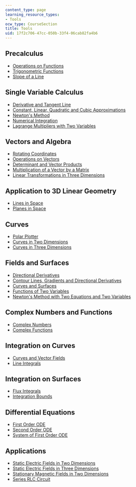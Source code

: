 ```yaml
---
content_type: page
learning_resource_types:
- Tools
ocw_type: CourseSection
title: Tools
uid: 17f2c706-47cc-050b-33f4-06cab82fa4b6
---
```


Precalculus
-----------

*   [Operations on Functions](/ans7870/18/18.013a/textbook/HTML/tools/tools01.html)
*   [Trigonometric Functions](/ans7870/18/18.013a/textbook/HTML/tools/tools02.html)
*   [Slope of a Line](/ans7870/18/18.013a/textbook/HTML/tools/tools03.html)

Single Variable Calculus
------------------------

*   [Derivative and Tangent Line](/ans7870/18/18.013a/textbook/HTML/tools/tools04.html)
*   [Constant, Linear, Quadratic and Cubic Approximations](/ans7870/18/18.013a/textbook/HTML/tools/tools05.html)
*   [Newton's Method](/ans7870/18/18.013a/textbook/HTML/tools/tools06.html)
*   [Numerical Integration](/ans7870/18/18.013a/textbook/HTML/tools/tools07.html)
*   [Lagrange Multipliers with Two Variables](/ans7870/18/18.013a/textbook/HTML/tools/tools08.html)

Vectors and Algebra
-------------------

*   [Rotating Coordinates](/ans7870/18/18.013a/textbook/HTML/tools/tools09.html)
*   [Operations on Vectors](/ans7870/18/18.013a/textbook/HTML/tools/tools10.html)
*   [Determinant and Vector Products](/ans7870/18/18.013a/textbook/HTML/tools/tools11.html)
*   [Multiplication of a Vector by a Matrix](/ans7870/18/18.013a/textbook/HTML/tools/tools12.html)
*   [Linear Transformations in Three Dimensions](/ans7870/18/18.013a/textbook/HTML/tools/tools13.html)

Application to 3D Linear Geometry
---------------------------------

*   [Lines in Space](/ans7870/18/18.013a/textbook/HTML/tools/tools14.html)
*   [Planes in Space](/ans7870/18/18.013a/textbook/HTML/tools/tools15.html)

Curves
------

*   [Polar Plotter](/ans7870/18/18.013a/textbook/HTML/tools/tools16.html)
*   [Curves in Two Dimensions](/ans7870/18/18.013a/textbook/HTML/tools/tools17.html)
*   [Curves in Three Dimensions](/ans7870/18/18.013a/textbook/HTML/tools/tools18.html)

Fields and Surfaces
-------------------

*   [Directional Derivatives](/ans7870/18/18.013a/textbook/HTML/tools/tools19.html)
*   [Contour Lines, Gradients and Directional Derivatives](/ans7870/18/18.013a/textbook/HTML/tools/tools20.html)
*   [Curves and Surfaces](/ans7870/18/18.013a/textbook/HTML/tools/tools21.html)
*   [Functions of Two Variables](/ans7870/18/18.013a/textbook/HTML/tools/tools22.html)
*   [Newton's Method with Two Equations and Two Variables](/ans7870/18/18.013a/textbook/HTML/tools/tools23.html)

Complex Numbers and Functions
-----------------------------

*   [Complex Numbers](/ans7870/18/18.013a/textbook/HTML/tools/tools24.html)
*   [Complex Functions](/ans7870/18/18.013a/textbook/HTML/tools/tools25.html)

Integration on Curves
---------------------

*   [Curves and Vector Fields](/ans7870/18/18.013a/textbook/HTML/tools/tools26.html)
*   [Line Integrals](/ans7870/18/18.013a/textbook/HTML/tools/tools27.html)

Integration on Surfaces
-----------------------

*   [Flux Integrals](/ans7870/18/18.013a/textbook/HTML/tools/tools28.html)
*   [Integration Bounds](/ans7870/18/18.013a/textbook/HTML/tools/tools29.html)

Differential Equations
----------------------

*   [First Order ODE](/ans7870/18/18.013a/textbook/HTML/tools/tools30.html)
*   [Second Order ODE](/ans7870/18/18.013a/textbook/HTML/tools/tools31.html)
*   [System of First Order ODE](/ans7870/18/18.013a/textbook/HTML/tools/tools32.html)

Applications
------------

*   [Static Electric Fields in Two Dimensions](/ans7870/18/18.013a/textbook/HTML/tools/tools33.html)
*   [Static Electric Fields in Three Dimensions](/ans7870/18/18.013a/textbook/HTML/tools/tools34.html)
*   [Stationary Magnetic Fields in Two Dimensions](/ans7870/18/18.013a/textbook/HTML/tools/tools35.html)
*   [Series RLC Circuit](/ans7870/18/18.013a/textbook/HTML/tools/tools36.html)